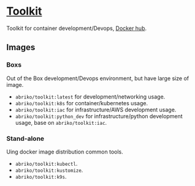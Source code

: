 # [Toolkit](https://github.com/abriko/docker-toolkit)
Toolkit for container development/Devops, [Docker hub](https://hub.docker.com/r/abriko/toolkit).

## Images

### Boxs
Out of the Box development/Devops environment, but have large size of image.

- `abriko/toolkit:latest` for development/networking usage.
- `abriko/toolkit:k8s` for container/kubernetes usage.
- `abriko/toolkit:iac` for infrastructure/AWS development usage.
- `abriko/toolkit:python_dev` for infrastructure/python development usage, base on `abriko/toolkit:iac`.

### Stand-alone 
Uing docker image distribution common tools.

- `abriko/toolkit:kubectl`.
- `abriko/toolkit:kustomize`.
- `abriko/toolkit:k9s`.
